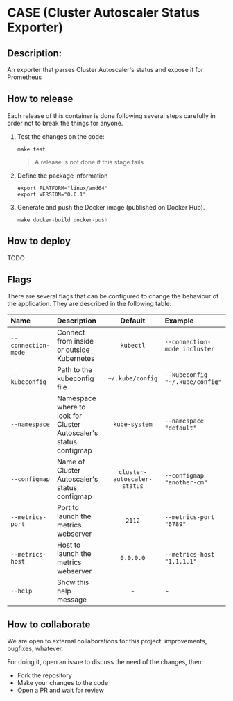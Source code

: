 # CASE (Cluster Autoscaler Status Exporter)

## Description:

An exporter that parses Cluster Autoscaler's status and expose it for Prometheus

## How to release

Each release of this container is done following several steps carefully in order not to break the things for anyone.

1. Test the changes on the code:

    ```console
    make test
    ```

   > A release is not done if this stage fails

2. Define the package information

    ```console
    export PLATFORM="linux/amd64"
    export VERSION="0.0.1"
    ```

3. Generate and push the Docker image (published on Docker Hub).

    ```console
    make docker-build docker-push
    ```

## How to deploy

TODO

## Flags

There are several flags that can be configured to change the behaviour of the
application. They are described in the following table:

| Name                | Description                                                       |           Default           | Example                         |
|:--------------------|:------------------------------------------------------------------|:---------------------------:|:--------------------------------|
| `--connection-mode` | Connect from inside or outside Kubernetes                         |          `kubectl`          | `--connection-mode incluster`   |
| `--kubeconfig`      | Path to the kubeconfig file                                       |      `~/.kube/config`       | `--kubeconfig "~/.kube/config"` |
| `--namespace`       | Namespace where to look for Cluster Autoscaler's status configmap |        `kube-system`        | `--namespace "default"`         |
| `--configmap`       | Name of Cluster Autoscaler's status configmap                     | `cluster-autoscaler-status` | `--configmap "another-cm"`      |
| `--metrics-port`    | Port to launch the metrics webserver                              |           `2112`            | `--metrics-port "6789"`         |
| `--metrics-host`    | Host to launch the metrics webserver                              |          `0.0.0.0`          | `--metrics-host "1.1.1.1"`      |
| `--help`            | Show this help message                                            |              -              | -                               |

## How to collaborate

We are open to external collaborations for this project: improvements, bugfixes, whatever.

For doing it, open an issue to discuss the need of the changes, then:

- Fork the repository
- Make your changes to the code
- Open a PR and wait for review
